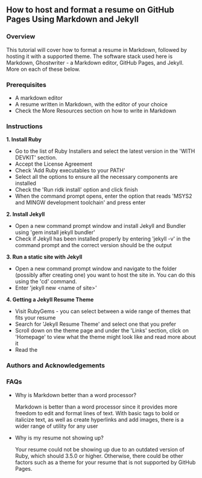 ## How to host and format a resume on GitHub Pages Using Markdown and Jekyll



### Overview
This tutorial will cover how to format a resume in Markdown, followed by hosting it with a supported theme. The software stack used here is Markdown, Ghostwriter - a Markdown editor, GitHub Pages, and Jekyll. More on each of these below.


### Prerequisites
* A markdown editor
* A resume written in Markdown, with the editor of your choice
* Check the More Resources section on how to write in Markdown



### Instructions
**1. Install Ruby**
* Go to the list of Ruby Installers and select the latest version in the 'WITH DEVKIT' section.
* Accept the License Agreement
* Check 'Add Ruby executables to your PATH'
* Select all the options to ensure all the necessary components are installed
* Check the 'Run ridk install' option and click finish
* When the command prompt opens, enter the option that reads 'MSYS2 and MINGW development toolchain' and press enter

**2. Install Jekyll**
* Open a new command prompt window and install Jekyll and Bundler using 'gem install jekyll bundler'
* Check if Jekyll has been installed properly by entering 'jekyll -v' in the command prompt and the correct version should be the output

**3. Run a static site with Jekyll**
* Open a new command prompt window and navigate to the folder (possibly after creating one) you want to host the site in. You can do this using the 'cd' command.
* Enter 'jekyll new \<name of site>'

**4. Getting a Jekyll Resume Theme**
* Visit RubyGems - you can select between a wide range of themes that fits your resume
* Search for 'Jekyll Resume Theme' and select one that you prefer
* Scroll down on the theme page and under the 'Links' section, click on 'Homepage' to view what the theme might look like and read more about it
* Read the 


### Authors and Acknowledgements



### FAQs
* Why is Markdown better than a word processor?

	Markdown is better than a word processor since it provides more freedom to edit and format lines of text. With basic tags to bold or italicize text, as well as create hyperlinks and add images, there is a wider range of utility for any user

* Why is my resume not showing up?

	Your resume could not be showing up due to an outdated version of Ruby, which should 3.5.0 or higher. Otherwise, there could be other factors such as a theme for your resume that is not supported by GitHub Pages.